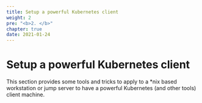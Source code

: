 ```yaml
---
title: Setup a powerful Kubernetes client
weight: 2
pre: "<b>2. </b>"
chapter: true
date: 2021-01-24
---
```


# Setup a powerful Kubernetes client

This section provides some tools and tricks to apply to a *nix based
workstation or jump server to have a powerful Kubernetes (and other tools)
client machine.